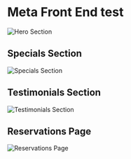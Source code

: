 # Meta Front End test

![Hero Section](https://i.ibb.co/6rWB3TP/Screenshot-2024-08-28-at-00-14-59.png)

## Specials Section

![Specials Section](https://i.ibb.co/txNG08P/Screenshot-2024-08-28-at-00-17-50.png)

## Testimonials Section

![Testimonials Section](https://i.ibb.co/PtFp10J/Screenshot-2024-08-28-at-00-18-08.png)

## Reservations Page

![Reservations Page](https://i.ibb.co/VJymPBq/Screenshot-2024-08-28-at-00-18-17.png)
